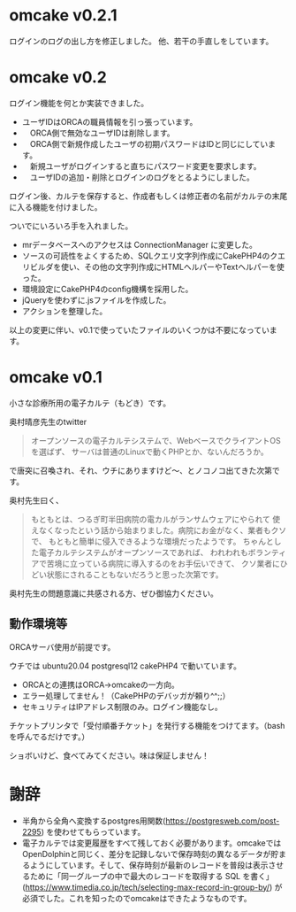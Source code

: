 # omcake v0.2.1

ログインのログの出し方を修正しました。
他、若干の手直しをしています。

# omcake v0.2

ログイン機能を何とか実装できました。

* ユーザIDはORCAの職員情報を引っ張っています。
* 　ORCA側で無効なユーザIDは削除します。
* 　ORCA側で新規作成したユーザの初期パスワードはIDと同じにしています。
* 　新規ユーザがログインすると直ちにパスワード変更を要求します。
* 　ユーザIDの追加・削除とログインのログをとるようにしました。

ログイン後、カルテを保存すると、作成者もしくは修正者の名前がカルテの末尾に入る機能を付けました。

ついでにいろいろ手を入れました。

* mrデータベースへのアクセスは ConnectionManager に変更した。
* ソースの可読性をよくするため、SQLクエリ文字列作成にCakePHP4のクエリビルダを使い、その他の文字列作成にHTMLヘルパーやTextヘルパーを使った。
* 環境設定にCakePHP4のconfig機構を採用した。
* jQueryを使わずに.jsファイルを作成した。
* アクションを整理した。

以上の変更に伴い、v0.1で使っていたファイルのいくつかは不要になっています。

# omcake v0.1

小さな診療所用の電子カルテ（もどき）です。

奥村晴彦先生のtwitter

>オープンソースの電子カルテシステムで、WebベースでクライアントOSを選ばず、
>サーバは普通のLinuxで動くPHPとか、ないんだろうか。

で唐突に召喚され、それ、ウチにありますけど〜、とノコノコ出てきた次第です。

奥村先生曰く、

>もともとは、つるぎ町半田病院の電カルがランサムウェアにやられて
>使えなくなったという話から始まりました。病院にお金がなく、業者もクソで、
>もともと簡単に侵入できるような環境だったようです。
>ちゃんとした電子カルテシステムがオープンソースであれば、
>われわれもボランティアで苦境に立っている病院に導入するのをお手伝いできて、
>クソ業者にひどい状態にされることもないだろうと思った次第です。

奥村先生の問題意識に共感される方、ぜひ御協力ください。

## 動作環境等

ORCAサーバ使用が前提です。

ウチでは
ubuntu20.04  postgresql12  cakePHP4
で動いています。

* ORCAとの連携はORCA→omcakeの一方向。
* エラー処理してません！（CakePHPのデバッガが頼り^^;;）
* セキュリティはIPアドレス制限のみ。ログイン機能なし。

チケットプリンタで「受付順番チケット」を発行する機能をつけてます。（bashを呼んでるだけです。）

ショボいけど、食べてみてください。味は保証しません！

# 謝辞

* 半角から全角へ変換するpostgres用関数(https://postgresweb.com/post-2295)
を使わせてもらっています。
* 電子カルテでは変更履歴をすべて残しておく必要があります。omcakeではOpenDolphinと同じく、差分を記録しないで保存時刻の異なるデータが貯まるようにしています。そして、保存時刻が最新のレコードを普段は表示させるために「同一グループの中で最大のレコードを取得する SQL を書く」(https://www.timedia.co.jp/tech/selecting-max-record-in-group-by/)
が必須でした。これを知ったのでomcakeはできたようなものです。

